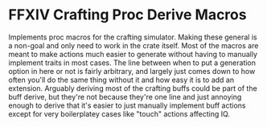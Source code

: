 # FFXIV Crafting Proc Derive Macros

Implements proc macros for the crafting simulator. Making these general is a non-goal and only need to work
in the crate itself. Most of the macros are meant to make actions much easier to generate without having to
manually implement traits in most cases.
The line between when to put a generation option in here or not is fairly arbitrary, and largely just comes down
to how often you'll do the same thing without it and how easy it is to add an extension.
Arguably deriving most of the crafting buffs could be part of the buff derive, but they're not because they're
one line and just annoying enough to derive that it's easier to just manually implement buff actions except for
very boilerplatey cases like "touch" actions affecting IQ.